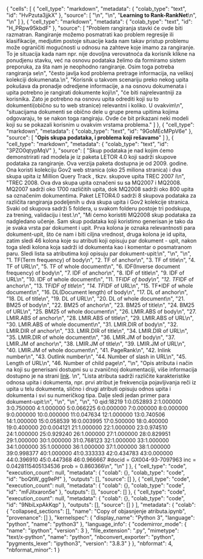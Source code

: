 {
 "cells": [
  {
   "cell_type": "markdown",
   "metadata": {
    "colab_type": "text",
    "id": "HvPzuta3jjkX"
   },
   "source": [
    "\n",
    "\n",
    "**Learning to Rank-RankNet**\n",
    "\n"
   ]
  },
  {
   "cell_type": "markdown",
   "metadata": {
    "colab_type": "text",
    "id": "H_PRpw95kbdF"
   },
   "source": [
    "Problem rangiranja stavki će ovde biti razmatran. Rangiranje možemo posmatrati kao problem regresije ili klasifikacije, medjutim postoje situacije kada nam takav pristup problemu može ograničiti mogućnosti u odnosu na zahteve koje imamo za rangiranje. To je situacija kada nam npr. nije dovoljna verovatnoća da korisnik klikne na ponudjenu stavku, već na osnovu podataka želimo da formiramo sistem preporuka, za šta nam je neophodno rangiranje. Osim toga potreba rangiranja se\n",
    "često javlja kod problema pretrage informacija, na velikoj kolekciji dokumenata.\n",
    "Korisnik u takvom scenariju preko nekog upita pokušava da pronadje odredjene informacije, a na osnovu dokumenata i upita potrebno je rangirati dokumente koji\n",
    "će biti najrelevantniji za korisnika. Zato je potrebno na osnovu upita odrediti koji su to dokumenti(obično su to web stranice) relevantni i koliko. U ovakvim\n",
    "situacijama dokumenti se obično dele u grupe prema upitima kojima odgovaraju, te se nakon toga rangiraju. Ovde će bit prikazani neki modeli koji su se pokazali korisnim u ovakvim vrstama problema."
   ]
  },
  {
   "cell_type": "markdown",
   "metadata": {
    "colab_type": "text",
    "id": "9GoMEcMPpV6e"
   },
   "source": [
    "**Opis skupa podataka, i problema koji rešavamo**"
   ]
  },
  {
   "cell_type": "markdown",
   "metadata": {
    "colab_type": "text",
    "id": "3PZO0qtypMqV"
   },
   "source": [
    "Skup podataka je nad kojim ćemo demonstrirati rad modela je iz paketa LETOR 4.0 koji sadrži skupove podataka za rangiranje. Ova verzija paketa dostupna je od 2009. godine. Ona koristi kolekciju  Gov2 web stranica (oko 25 miliona stranica) i dva skupa upita iz Million Query Track , tkzv. skupove upita TREC 2007 i\n",
    "TREC 2008. Ova dva skupa upita označeni su sa  MQ2007 i MQ2008. MQ2007 sadrži oko 1700 različitih upita, dok  MQ2008 sadrži oko 800 upita sa označenim dokumentima. Paket LETOR4.0 sadrži 8 skupova podataka za različita rangiranja podeljenih u dva skupa upita i Gov2 kolekcije stranica. Svaki od skupova sadrži 5 foldera, u svakom folderu postoje tri podskupa, za trening, validaciju i test.\n",
    "Mi ćemo koristiti MQ2008 skup podataka za nadgledano učenje. Sam skup podataka koji koristimo generisan je tako da je svaka vrsta par dokument i upit. Prva kolona je oznaka relevantnosti para dokument-upit, što će nam i biti ciljna vrednost, druga kolona je id upita, zatim sledi 46 kolona koje su atributi koji opisuju par dokument - upit, nakon toga sledi kolona koja sadrži id dokumenta kao i komentar o posmatranom paru.  Sledi lista sa atributima koji opisuju par dokument-upit:\n",
    "\n",
    "\n",
    "1.   TF(Term frequency) of body\n",
    "2.   TF of anchor\n",
    "3.   TF of title\n",
    "4.   TF of URL\n",
    "5.   TF of whole document\n",
    "6.   IDF(Inverse document frequency) of body\n",
    "7.   IDF of anchor\n",
    "8.   IDF of title\n",
    "9.   IDF of URL\n",
    "10.  IDF of whole document\n",
    "11.  TF*IDF of body\n",
    "12.  TF*IDF of anchor\n",
    "13.  TF*IDF of title\n",
    "14.  TF*IDF of URL\n",
    "15.  TF*IDF of whole document\n",
    "16.  DL(Document length) of body\n",
    "17.  DL of anchor\n",
    "18.  DL of title\n",
    "19.  DL of URL\n",
    "20.  DL of whole document\n",
    "21.  BM25 of body\n",
    "22.  BM25 of anchor\n",
    "23.  BM25 of title\n",
    "24.  BM25 of URL\n",
    "25.  BM25 of whole document\n",
    "26.  LMIR.ABS of body\n",
    "27.  LMIR.ABS of anchor\n",
    "28.  LMIR.ABS of title\n",
    "29.  LMIR.ABS of URL\n",
    "30.  LMIR.ABS of whole document\n",
    "31.  LMIR.DIR of body\n",
    "32.  LMIR.DIR of anchor\n",
    "33.  LMIR.DIR of title\n",
    "34.  LMIR.DIR of URL\n",
    "35.  LMIR.DIR of whole document\n",
    "36.  LMIR.JM of body\n",
    "37.  LMIR.JM of anchor\n",
    "38.  LMIR.JM of title\n",
    "39.  LMIR.JM of URL\n",
    "40.  LMIR.JM of whole document\n",
    "41.  PageRank\n",
    "42.  Inlink number\n",
    "43.  Outlink number\n",
    "44.  Number of slash in URL\n",
    "45.  Length of URL\n",
    "46.  Number of child page\n",
    "\n",
    "Opis atributa i način na koji su generisani dostupni su u zvaničnoj dokumentaciji, više informacija dostupno je na strani [link](https://www.microsoft.com/en-us/research/project/letor-learning-rank-information-retrieval/). \n",
    "Lista atributa  sadrži različite karakteristike odnosa upita i dokumenta, npr. prvi atribut je frekvencija pojavljivanja reči iz upita u telu dokumenta, slično i drugi atributi opisuju odnos upita i dokumenta i svi su numeričkog tipa. Dalje sledi jedan primer para dokument-upit:\n",
    "\n",
    "\n",
    "\n",
    "0 qid:18219 1:0.052893 2:1.000000 3:0.750000 4:1.000000 5:0.066225 6:0.000000 7:0.000000 8:0.000000 9:0.000000 10:0.000000 11:0.047634 12:1.000000 13:0.740506 14:1.000000 15:0.058539 16:0.003995 17:0.500000 18:0.400000 19:0.400000 20:0.004121 21:1.000000 22:1.000000 23:0.974510 24:1.000000 25:0.929240 26:1.000000 27:1.000000 28:0.829951 29:1.000000 30:1.000000 31:0.768123 32:1.000000 33:1.000000 34:1.000000 35:1.000000 36:1.000000 37:1.000000 38:1.000000 39:0.998377 40:1.000000 41:0.333333 42:0.434783 43:0.000000 44:0.396910 45:0.447368 46:0.966667 #docid = GX004-93-7097963 inc = 0.0428115405134536 prob = 0.860366\n",
    "\n"
   ]
  },
  {
   "cell_type": "code",
   "execution_count": null,
   "metadata": {
    "colab": {},
    "colab_type": "code",
    "id": "boQtW_gg9ePf"
   },
   "outputs": [],
   "source": []
  },
  {
   "cell_type": "code",
   "execution_count": null,
   "metadata": {
    "colab": {},
    "colab_type": "code",
    "id": "mFJitxaron5e"
   },
   "outputs": [],
   "source": []
  },
  {
   "cell_type": "code",
   "execution_count": null,
   "metadata": {
    "colab": {},
    "colab_type": "code",
    "id": "9NbiLxpAkKqp"
   },
   "outputs": [],
   "source": []
  }
 ],
 "metadata": {
  "colab": {
   "collapsed_sections": [],
   "name": "Copy of objasnjenje atributa.ipynb",
   "provenance": []
  },
  "kernelspec": {
   "display_name": "Python 3",
   "language": "python",
   "name": "python3"
  },
  "language_info": {
   "codemirror_mode": {
    "name": "ipython",
    "version": 3
   },
   "file_extension": ".py",
   "mimetype": "text/x-python",
   "name": "python",
   "nbconvert_exporter": "python",
   "pygments_lexer": "ipython3",
   "version": "3.8.3"
  }
 },
 "nbformat": 4,
 "nbformat_minor": 1
}

